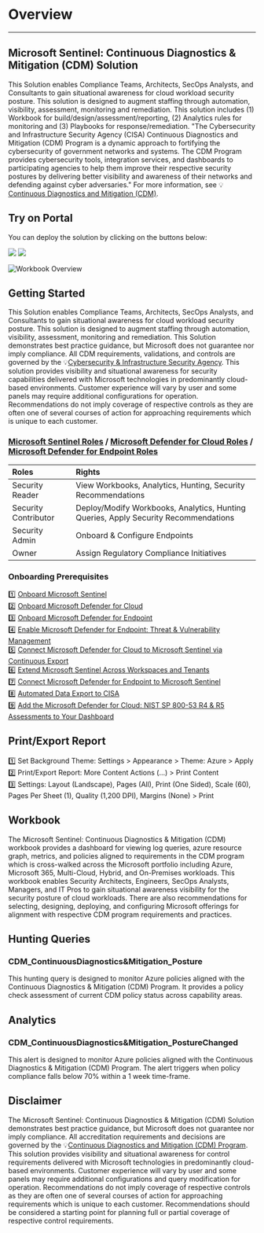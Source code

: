 # Overview
---
## Microsoft Sentinel: Continuous Diagnostics & Mitigation (CDM) Solution
This Solution enables Compliance Teams, Architects, SecOps Analysts, and Consultants to gain situational awareness for cloud workload security posture. This solution is designed to augment staffing through automation, visibility, assessment, monitoring and remediation. This solution includes (1) Workbook for build/design/assessment/reporting, (2) Analytics rules for monitoring and (3) Playbooks for response/remediation. "The Cybersecurity and Infrastructure Security Agency (CISA) Continuous Diagnostics and Mitigation (CDM) Program is a dynamic approach to fortifying the cybersecurity of government networks and systems. The CDM Program provides cybersecurity tools, integration services, and dashboards to participating agencies to help them improve their respective security postures by delivering better visibility and awareness of their 
networks and defending against cyber adversaries." For more information, see 💡[Continuous Diagnostics and Mitigation (CDM)](https://www.cisa.gov/cdm).

## Try on Portal
You can deploy the solution by clicking on the buttons below:

<a href="https://portal.azure.com/#create/Microsoft.Template/uri/https%3A%2F%2Fraw.githubusercontent.com%2FAzure%2FAzure-Sentinel%2Fmaster%2FSolutions%2FContinuousDiagnostics&Mitigation%2FPackage%2FmainTemplate.json" target="_blank"><img src="https://aka.ms/deploytoazurebutton"/></a>
<a href="https://portal.azure.us/#create/Microsoft.Template/uri/https%3A%2F%2Fraw.githubusercontent.com%2FAzure%2FAzure-Sentinel%2Fmaster%2FSolutions%2FContinuousDiagnostics&Mitigation%2FPackage%2FmainTemplate.json" target="_blank"><img src="https://aka.ms/deploytoazuregovbutton"/></a>

![Workbook Overview](https://github.com/Azure/Azure-Sentinel/blob/master/Solutions/ContinuousDiagnostics&Mitigation/Workbooks/Images/ContinuousDiagnostics&MitigationBlack.png?raw=true)

## Getting Started
This Solution enables Compliance Teams, Architects, SecOps Analysts, and Consultants to gain situational awareness for cloud workload security posture. This solution is designed to augment staffing through automation, visibility, assessment, monitoring and remediation. This Solution demonstrates best practice guidance, but Microsoft does not guarantee nor imply compliance. All CDM requirements, validations, and controls are governed by the 💡[Cybersecurity & Infrastructure Security Agency](https://www.cisa.gov/cdm). This solution provides visibility and situational awareness for security capabilities delivered with Microsoft technologies in predominantly cloud-based environments. Customer experience will vary by user and some panels may require additional configurations for operation. Recommendations do not imply coverage of respective controls as they are often one of several courses of action for approaching requirements which is unique to each customer.<br>

### [Microsoft Sentinel Roles](https://docs.microsoft.com/azure/sentinel/roles) / [Microsoft Defender for Cloud Roles](https://docs.microsoft.com/azure/defender-for-cloud/permissions#roles-and-allowed-actions) / [Microsoft Defender for Endpoint Roles](https://docs.microsoft.com/en-us/microsoft-365/security/defender-endpoint/user-roles)
| <strong> Roles </strong> | <strong> Rights </strong> | 
|:--|:--|
|Security Reader | View Workbooks, Analytics, Hunting, Security Recommendations |
|Security Contributor| Deploy/Modify Workbooks, Analytics, Hunting Queries, Apply Security Recommendations |
|Security Admin| Onboard & Configure Endpoints |
|Owner| Assign Regulatory Compliance Initiatives|

### Onboarding Prerequisites 
1️⃣ [Onboard Microsoft Sentinel](https://docs.microsoft.com/azure/sentinel/quickstart-onboard)<br>
2️⃣ [Onboard Microsoft Defender for Cloud](https://docs.microsoft.com/azure/security-center/security-center-get-started)<br>
3️⃣ [Onboard Microsoft Defender for Endpoint](https://docs.microsoft.com/en-us/microsoft-365/security/defender-endpoint/onboard-configure)<br>
4️⃣ [Enable Microsoft Defender for Endpoint: Threat & Vulnerability Management](https://docs.microsoft.com/en-us/microsoft-365/security/defender-endpoint/tvm-prerequisites)<br>
5️⃣ [Connect Microsoft Defender for Cloud to Microsoft Sentinel via Continuous Export](https://docs.microsoft.com/azure/security-center/continuous-export)<br>
6️⃣ [Extend Microsoft Sentinel Across Workspaces and Tenants](https://docs.microsoft.com/azure/sentinel/extend-sentinel-across-workspaces-tenants)<br>
7️⃣ [Connect Microsoft Defender for Endpoint to Microsoft Sentinel](https://docs.microsoft.com/en-us/azure/sentinel/connect-microsoft-365-defender?tabs=MDE)<br>
8️⃣ [Automated Data Export to CISA](https://docs.microsoft.com/en-us/azure/sentinel/connect-microsoft-365-defender?tabs=MDE)<br>
9️⃣ [Add the Microsoft Defender for Cloud: NIST SP 800-53 R4 & R5 Assessments to Your Dashboard](https://docs.microsoft.com/azure/security-center/update-regulatory-compliance-packages#add-a-regulatory-standard-to-your-dashboard)<br>


## Print/Export Report
1️⃣ Set Background Theme: Settings > Appearance > Theme: Azure > Apply<br>
2️⃣ Print/Export Report: More Content Actions (...) > Print Content<br>
3️⃣ Settings: Layout (Landscape), Pages (All), Print (One Sided), Scale (60), Pages Per Sheet (1), Quality (1,200 DPI), Margins (None) > Print<br>

## Workbook
The Microsoft Sentinel: Continuous Diagnostics & Mitigation (CDM) workbook provides a dashboard for viewing log queries, azure resource graph, metrics, and policies aligned to requirements in the CDM program which is cross-walked across the Microsoft portfolio including Azure, Microsoft 365, Multi-Cloud, Hybrid, and On-Premises workloads. This workbook enables Security Architects, Engineers, SecOps Analysts, Managers, and IT Pros to gain situational awareness visibility for the security posture of cloud workloads. There are also recommendations for selecting, designing, deploying, and configuring Microsoft offerings for alignment with respective CDM program requirements and practices.

## Hunting Queries
### CDM_ContinuousDiagnostics&Mitigation_Posture
This hunting query is designed to monitor Azure policies aligned with the Continuous Diagnostics & Mitigation (CDM) Program. It provides a policy check assessment of current CDM policy status across capability areas.<br>

## Analytics
### CDM_ContinuousDiagnostics&Mitigation_PostureChanged
This alert is designed to monitor Azure policies aligned with the Continuous Diagnostics & Mitigation (CDM) Program. The alert triggers when policy compliance falls below 70% within a 1 week time-frame.<br>

## Disclaimer
The Microsoft Sentinel: Continuous Diagnostics & Mitigation (CDM) Solution demonstrates best practice guidance, but Microsoft does not guarantee nor imply compliance. All accreditation requirements and decisions are governed by the 💡[Continuous Diagnostics and Mitigation (CDM) Program](https://www.cisa.gov/cdm). This solution provides visibility and situational awareness for control requirements delivered with Microsoft technologies in predominantly cloud-based environments. Customer experience will vary by user and some panels may require additional configurations and query modification for operation. Recommendations do not imply coverage of respective controls as they are often one of several courses of action for approaching requirements which is unique to each customer. Recommendations should be considered a starting point for planning full or partial coverage of respective control requirements. 